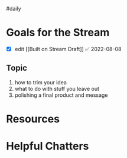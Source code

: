 #daily

# Goals for the Stream

- [x] edit [[Built on Stream Draft]] ✅ 2022-08-08

## Topic

1. how to trim your idea
2. what to do with stuff you leave out
3. polishing a final product and message 

# Resources

# Helpful Chatters